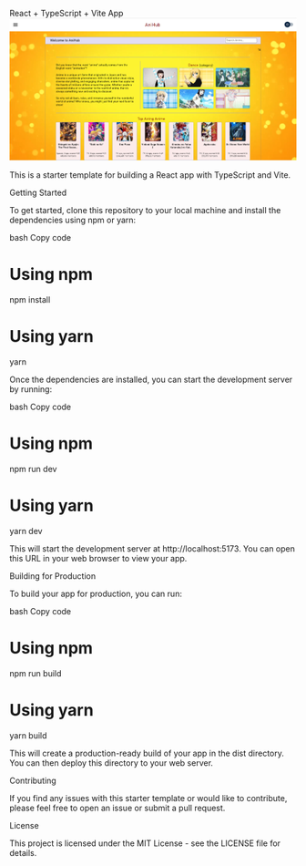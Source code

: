 React + TypeScript + Vite App
![img.png](img.png)

This is a starter template for building a React app with TypeScript and Vite.

Getting Started

To get started, clone this repository to your local machine and install the dependencies using npm or yarn:

bash
Copy code
# Using npm
npm install

# Using yarn
yarn


Once the dependencies are installed, you can start the development server by running:

bash
Copy code
# Using npm
npm run dev

# Using yarn
yarn dev


This will start the development server at http://localhost:5173. You can open this URL in your web browser to view your app.

Building for Production

To build your app for production, you can run:

bash
Copy code
# Using npm
npm run build

# Using yarn
yarn build


This will create a production-ready build of your app in the dist directory. You can then deploy this directory to your web server.

Contributing

If you find any issues with this starter template or would like to contribute, please feel free to open an issue or submit a pull request.

License

This project is licensed under the MIT License - see the LICENSE file for details.
